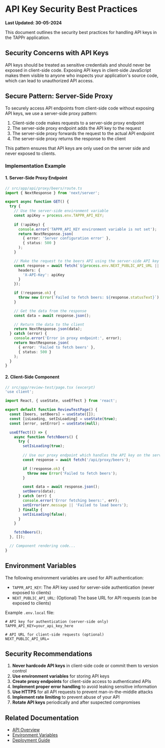 # API Key Security Best Practices

**Last Updated: 30-05-2024**

This document outlines the security best practices for handling API keys in the TAPPr application.

## Security Concerns with API Keys

API keys should be treated as sensitive credentials and should never be exposed in client-side code. Exposing API keys in client-side JavaScript makes them visible to anyone who inspects your application's source code, which can lead to unauthorized API access.

## Secure Pattern: Server-Side Proxy

To securely access API endpoints from client-side code without exposing API keys, we use a server-side proxy pattern:

1. Client-side code makes requests to a server-side proxy endpoint
2. The server-side proxy endpoint adds the API key to the request
3. The server-side proxy forwards the request to the actual API endpoint
4. The server-side proxy returns the response to the client

This pattern ensures that API keys are only used on the server side and never exposed to clients.

### Implementation Example

#### 1. Server-Side Proxy Endpoint

```typescript
// src/app/api/proxy/beers/route.ts
import { NextResponse } from 'next/server';

export async function GET() {
  try {
    // Use the server-side environment variable
    const apiKey = process.env.TAPPR_API_KEY;
    
    if (!apiKey) {
      console.error('TAPPR_API_KEY environment variable is not set');
      return NextResponse.json(
        { error: 'Server configuration error' },
        { status: 500 }
      );
    }

    // Make the request to the beers API using the server-side API key
    const response = await fetch(`${process.env.NEXT_PUBLIC_API_URL || ''}/api/beers`, {
      headers: {
        'X-API-Key': apiKey
      }
    });

    if (!response.ok) {
      throw new Error(`Failed to fetch beers: ${response.statusText}`);
    }

    // Get the data from the response
    const data = await response.json();

    // Return the data to the client
    return NextResponse.json(data);
  } catch (error) {
    console.error('Error in proxy endpoint:', error);
    return NextResponse.json(
      { error: 'Failed to fetch beers' },
      { status: 500 }
    );
  }
}
```

#### 2. Client-Side Component

```typescript
// src/app/review-test/page.tsx (excerpt)
'use client';

import React, { useState, useEffect } from 'react';

export default function ReviewTestPage() {
  const [beers, setBeers] = useState([]);
  const [isLoading, setIsLoading] = useState(true);
  const [error, setError] = useState(null);

  useEffect(() => {
    async function fetchBeers() {
      try {
        setIsLoading(true);
        
        // Use our proxy endpoint which handles the API key on the server side
        const response = await fetch('/api/proxy/beers');

        if (!response.ok) {
          throw new Error('Failed to fetch beers');
        }

        const data = await response.json();
        setBeers(data);
      } catch (err) {
        console.error('Error fetching beers:', err);
        setError(err.message || 'Failed to load beers');
      } finally {
        setIsLoading(false);
      }
    }

    fetchBeers();
  }, []);

  // Component rendering code...
}
```

## Environment Variables

The following environment variables are used for API authentication:

- `TAPPR_API_KEY`: The API key used for server-side authentication (never exposed to clients)
- `NEXT_PUBLIC_API_URL`: (Optional) The base URL for API requests (can be exposed to clients)

Example `.env.local` file:

```
# API key for authentication (server-side only)
TAPPR_API_KEY=your_api_key_here

# API URL for client-side requests (optional)
NEXT_PUBLIC_API_URL=
```

## Security Recommendations

1. **Never hardcode API keys** in client-side code or commit them to version control
2. **Use environment variables** for storing API keys
3. **Create proxy endpoints** for client-side access to authenticated APIs
4. **Implement proper error handling** to avoid leaking sensitive information
5. **Use HTTPS** for all API requests to prevent man-in-the-middle attacks
6. **Implement rate limiting** to prevent abuse of your API
7. **Rotate API keys** periodically and after suspected compromises

## Related Documentation

- [API Overview](../api/README.md)
- [Environment Variables](../deployment/environment-variables.md)
- [Deployment Guide](../deployment/vercel.md)
